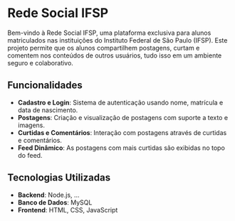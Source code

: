 # Rede Social IFSP

Bem-vindo à Rede Social IFSP, uma plataforma exclusiva para alunos matriculados nas instituições do Instituto Federal de São Paulo (IFSP). Este projeto permite que os alunos compartilhem postagens, curtam e comentem nos conteúdos de outros usuários, tudo isso em um ambiente seguro e colaborativo.

## Funcionalidades

- **Cadastro e Login**: Sistema de autenticação usando nome, matrícula e data de nascimento.
- **Postagens**: Criação e visualização de postagens com suporte a texto e imagens.
- **Curtidas e Comentários**: Interação com postagens através de curtidas e comentários.
- **Feed Dinâmico**: As postagens com mais curtidas são exibidas no topo do feed.

## Tecnologias Utilizadas

- **Backend**: Node.js, ...
- **Banco de Dados**: MySQL
- **Frontend**: HTML, CSS, JavaScript